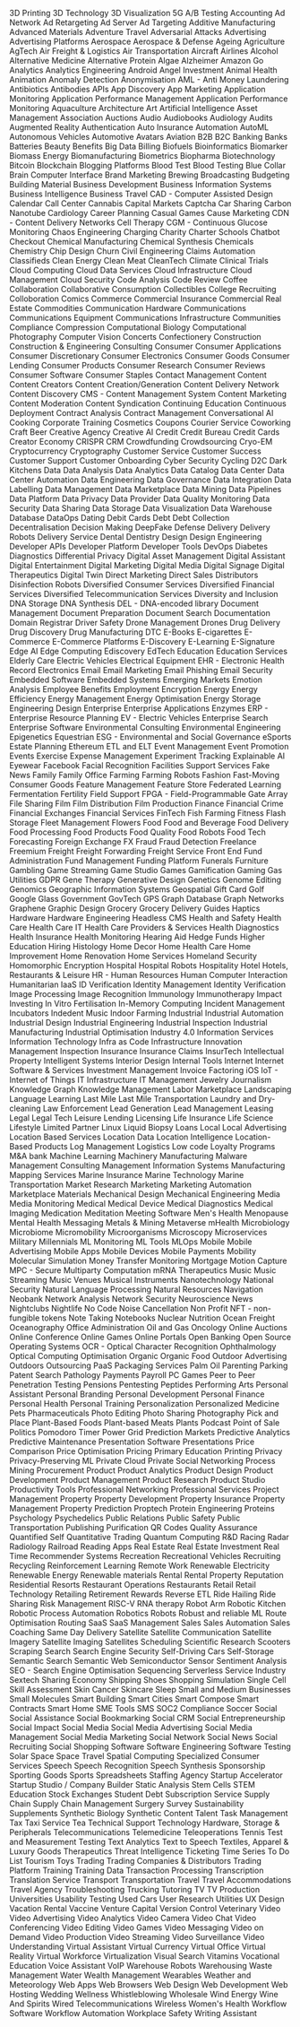 3D Printing
3D Technology
3D Visualization
5G
A/B Testing
Accounting
Ad Network
Ad Retargeting
Ad Server
Ad Targeting
Additive Manufacturing
Advanced Materials
Adventure Travel
Adversarial Attacks
Advertising
Advertising Platforms
Aerospace
Aerospace & Defense
Ageing
Agriculture
AgTech
Air Freight & Logistics
Air Transportation
Aircraft
Airlines
Alcohol
Alternative Medicine
Alternative Protein
Algae
Alzheimer
Amazon Go
Analytics
Analytics Engineering
Android
Angel Investment
Animal Health
Animation
Anomaly Detection
Anonymisation
AML - Anti Money Laundering
Antibiotics
Antibodies
APIs
App Discovery
App Marketing
Application Monitoring
Application Performance Management
Application Performance Monitoring
Aquaculture
Architecture
Art
Artificial Intelligence
Asset Management
Association
Auctions
Audio
Audiobooks
Audiology
Audits
Augmented Reality
Authentication
Auto Insurance
Automation
AutoML
Autonomous Vehicles
Automotive
Avatars
Aviation
B2B
B2C
Banking
Banks
Batteries
Beauty
Benefits
Big Data
Billing
Biofuels
Bioinformatics
Biomarker
Biomass Energy
Biomanufacturing
Biometrics
Biopharma
Biotechnology
Bitcoin
Blockchain
Blogging Platforms
Blood Test
Blood Testing
Blue Collar
Brain Computer Interface
Brand Marketing
Brewing
Broadcasting
Budgeting
Building Material
Business Development
Business Information Systems
Business Intelligence
Business Travel
CAD - Computer Assisted Design
Calendar
Call Center
Cannabis
Capital Markets
Captcha
Car Sharing
Carbon Nanotube
Cardiology
Career Planning
Casual Games
Cause Marketing
CDN - Content Delivery Networks
Cell Therapy
CGM - Continuous Glucose Monitoring
Chaos Engineering
Charging
Charity
Charter Schools
Chatbot
Checkout
Chemical Manufacturing
Chemical Synthesis
Chemicals
Chemistry
Chip Design
Churn
Civil Engineering
Claims Automation
Classifieds
Clean Energy
Clean Meat
CleanTech
Climate
Clinical Trials
Cloud Computing
Cloud Data Services
Cloud Infrastructure
Cloud Management
Cloud Security
Code Analysis
Code Review
Coffee
Collaboration
Collaborative Consumption
Collectibles
College Recruiting
Colloboration
Comics
Commerce
Commercial Insurance
Commercial Real Estate
Commodities
Communication Hardware
Communications
Communications Equipment
Communications Infrastructure
Communities
Compliance
Compression
Computational Biology
Computational Photography
Computer Vision
Concerts
Confectionery
Construction
Construction & Engineering
Consulting
Consumer
Consumer Applications
Consumer Discretionary
Consumer Electronics
Consumer Goods
Consumer Lending
Consumer Products
Consumer Research
Consumer Reviews
Consumer Software
Consumer Staples
Contact Management
Content
Content Creators
Content Creation/Generation
Content Delivery Network
Content Discovery
CMS - Content Management System
Content Marketing
Content Moderation
Content Syndication
Continuing Education
Continuous Deployment
Contract Analysis
Contract Management
Conversational AI
Cooking
Corporate Training
Cosmetics
Coupons
Courier Service
Coworking
Craft Beer
Creative Agency
Creative AI
Credit
Credit Bureau
Credit Cards
Creator Economy
CRISPR
CRM
Crowdfunding
Crowdsourcing
Cryo-EM
Cryptocurrency
Cryptography
Customer Service
Customer Success
Customer Support
Customer Onboarding
Cyber Security
Cycling
D2C
Dark Kitchens
Data
Data Analysis
Data Analytics
Data Catalog
Data Center
Data Center Automation
Data Engineering
Data Governance
Data Integration
Data Labelling
Data Management
Data Marketplace
Data Mining
Data Pipelines
Data Platform
Data Privacy
Data Provider
Data Quality Monitoring
Data Security
Data Sharing
Data Storage
Data Visualization
Data Warehouse
Database
DataOps
Dating
Debit Cards
Debt
Debt Collection
Decentralisation
Decision Making
DeepFake
Defense
Delivery
Delivery Robots
Delivery Service
Dental
Dentistry
Design
Design Engineering
Developer APIs
Developer Platform
Developer Tools
DevOps
Diabetes
Diagnostics
Differential Privacy
Digital Asset Management
Digital Assistant
Digital Entertainment
Digital Marketing
Digital Media
Digital Signage
Digital Therapeutics
Digital Twin
Direct Marketing
Direct Sales
Distributors
Disinfection Robots
Diversified Consumer Services
Diversified Financial Services
Diversified Telecommunication Services
Diversity and Inclusion
DNA Storage
DNA Synthesis
DEL - DNA-encoded library
Document Management
Document Preparation
Document Search
Documentation
Domain Registrar
Driver Safety
Drone Management
Drones
Drug Delivery
Drug Discovery
Drug Manufacturing
DTC
E-Books
E-cigarettes
E-Commerce
E-Commerce Platforms
E-Discovery
E-Learning
E-Signature
Edge AI
Edge Computing
Ediscovery
EdTech
Education
Education Services
Elderly Care
Electric Vehicles
Electrical Equipment
EHR - Electronic Health Record
Electronics
Email
Email Marketing
Email Phishing
Email Security
Embedded Software
Embedded Systems
Emerging Markets
Emotion Analysis
Employee Benefits
Employment
Encryption
Energy
Energy Efficiency
Energy Management
Energy Optimisation
Energy Storage
Engineering Design
Enterprise
Enterprise Applications
Enzymes
ERP - Enterprise Resource Planning
EV - Electric Vehicles
Enterprise Search
Enterprise Software
Environmental Consulting
Environmental Engineering
Epigenetics
Equestrian
ESG - Environmental and Social Governance
eSports
Estate Planning
Ethereum
ETL and ELT
Event Management
Event Promotion
Events
Exercise
Expense Management
Experiment Tracking
Explainable AI
Eyewear
Facebook
Facial Recognition
Facilities Support Services
Fake News
Family
Family Office
Farming
Farming Robots 
Fashion
Fast-Moving Consumer Goods
Feature Management
Feature Store
Federated Learning
Fermentation
Fertility
Field Support
FPGA - Field-Programmable Gate Array
File Sharing
Film
Film Distribution
Film Production
Finance
Financial Crime
Financial Exchanges
Financial Services
FinTech
Fish Farming
Fitness
Flash Storage
Fleet Management
Flowers
Food
Food and Beverage
Food Delivery
Food Processing
Food Products
Food Quality
Food Robots
Food Tech
Forecasting
Foreign Exchange FX
Fraud
Fraud Detection
Freelance
Freemium
Freight
Freight Forwarding
Freight Service
Front End
Fund Administration
Fund Management
Funding Platform
Funerals
Furniture
Gambling
Game Streaming
Game Studio
Games
Gamification
Gaming
Gas Utilities
GDPR
Gene Therapy
Generative Design
Genetics
Genome Editing
Genomics
Geographic Information Systems
Geospatial
Gift Card
Golf
Google Glass
Government
GovTech
GPS
Graph Database
Graph Networks
Graphene
Graphic Design
Grocery
Grocery Delivery
Guides
Haptics
Hardware
Hardware Engineering
Headless CMS
Health and Safety
Health Care
Health Care IT
Health Care Providers & Services
Health Diagnostics
Health Insurance
Health Monitoring
Hearing Aid
Hedge Funds
Higher Education
Hiring
Histology
Home Decor
Home Health Care
Home Improvement
Home Renovation
Home Services
Homeland Security
Homomorphic Encryption
Hospital
Hospital Robots
Hospitality
Hotel
Hotels, Restaurants & Leisure
HR - Human Resources
Human Computer Interaction
Humanitarian
IaaS
ID Verification
Identity Management
Identity Verification
Image Processing
Image Recognition
Immunology
Immunotherapy
Impact Investing
In Vitro Fertilisation
In-Memory Computing
Incident Management
Incubators
Indedent Music
Indoor Farming
Industrial
Industrial Automation
Industrial Design
Industrial Engineering
Industrial Inspection
Industrial Manufacturing
Industrial Optimisation
Industry 4.0
Information Services
Information Technology
Infra as Code
Infrastructure
Innovation Management
Inspection
Insurance
Insurance Claims
InsurTech
Intellectual Property
Intelligent Systems
Interior Design
Internal Tools
Internet
Internet Software & Services
Investment Management
Invoice Factoring
iOS
IoT - Internet of Things
IT Infrastructure
IT Management
Jewelry
Journalism
Knowledge Graph
Knowledge Management
Labor Marketplace
Landscaping
Language Learning
Last Mile
Last Mile Transportation
Laundry and Dry-cleaning
Law Enforcement
Lead Generation
Lead Management
Leasing
Legal
Legal Tech
Leisure
Lending
Licensing
Life Insurance
Life Science
Lifestyle
Limited Partner
Linux
Liquid Biopsy
Loans
Local
Local Advertising
Location Based Services
Location Data
Location Intelligence
Location-Based Products
Log Management
Logistics
Low code
Loyalty Programs
M&A bank
Machine Learning
Machinery Manufacturing
Malware
Management Consulting
Management Information Systems
Manufacturing
Mapping Services
Marine Insurance
Marine Technology
Marine Transportation
Market Research
Marketing
Marketing Automation
Marketplace
Materials
Mechanical Design
Mechanical Engineering
Media
Media Monitoring
Medical
Medical Device
Medical Diagnostics
Medical Imaging
Medication
Meditation
Meeting Software
Men's Health
Menopause
Mental Health
Messaging
Metals & Mining
Metaverse
mHealth
Microbiology
Microbiome
Micromobility
Microorganisms
Microscopy
Microservices
Military
Millennials
ML Monitoring
ML Tools
MLOps
Mobile
Mobile Advertising
Mobile Apps
Mobile Devices
Mobile Payments
Mobility
Molecular Simulation
Money Transfer
Monitoring
Mortgage
Motion Capture
MPC - Secure Multiparty Computation
mRNA Therapeutics
Music
Music Streaming
Music Venues
Musical Instruments
Nanotechnology
National Security
Natural Language Processing
Natural Resources
Navigation
Neobank
Network Analysis
Network Security
Neuroscience
News
Nightclubs
Nightlife
No Code
Noise Cancellation
Non Profit
NFT - non-fungible tokens
Note Taking
Notebooks
Nuclear
Nutrition
Ocean Freight
Oceanography
Office Administration
Oil and Gas
Oncology
Online Auctions
Online Conference
Online Games
Online Portals
Open Banking
Open Source
Operating Systems
OCR - Optical Character Recognition
Ophthalmology
Optical Computing
Optimisation
Organic
Organic Food
Outdoor Advertising
Outdoors
Outsourcing
PaaS
Packaging Services
Palm Oil
Parenting
Parking
Patent Search
Pathology
Payments
Payroll
PC Games
Peer to Peer
Penetration Testing
Pensions
Pentesting
Peptides
Performing Arts
Personal Assistant
Personal Branding
Personal Development
Personal Finance
Personal Health
Personal Training
Personalization
Personalized Medicine
Pets
Pharmaceuticals
Photo Editing
Photo Sharing
Photography
Pick and Place
Plant-Based Foods
Plant-based Meats
Plants
Podcast
Point of Sale
Politics
Pomodoro Timer
Power Grid
Prediction Markets
Predictive Analytics
Predictive Maintenance
Presentation Software
Presentations
Price Comparison
Price Optimisation
Pricing
Primary Education
Printing
Privacy
Privacy-Preserving ML
Private Cloud
Private Social Networking
Process Mining
Procurement
Product
Product Analytics
Product Design
Product Development
Product Management
Product Research
Product Studio
Productivity Tools
Professional Networking
Professional Services
Project Management
Property
Property Development
Property Insurance
Property Management
Property Prediction
Proptech
Protein Engineering
Proteins
Psychology
Psychedelics
Public Relations
Public Safety
Public Transportation
Publishing
Purification
QR Codes
Quality Assurance
Quantified Self
Quantitative Trading
Quantum Computing
R&D
Racing
Radar
Radiology
Railroad
Reading Apps
Real Estate
Real Estate Investment
Real Time
Recommender Systems
Recreation
Recreational Vehicles
Recruiting
Recycling
Reinforcement Learning
Remote Work
Renewable Electricity
Renewable Energy
Renewable materials
Rental
Rental Property
Reputation
Residential
Resorts
Restaurant Operations
Restaurants
Retail
Retail Technology
Retailing
Retirement
Rewards
Reverse ETL
Ride Hailing
Ride Sharing
Risk Management
RISC-V
RNA therapy
Robot Arm
Robotic Kitchen
Robotic Process Automation
Robotics
Robots
Robust and reliable ML
Route Optimisation
Routing
SaaS
SaaS Management
Sales
Sales Automation
Sales Coaching
Same Day Delivery
Satellite
Satellite Communication
Satellite Imagery
Satellite Imaging
Satellites
Scheduling
Scientific Research
Scooters
Scraping
Search
Search Engine
Security
Self-Driving Cars
Self-Storage
Semantic Search
Semantic Web
Semiconductor
Sensor
Sentiment Analysis
SEO - Search Engine Optimisation
Sequencing
Serverless
Service Industry
Sextech
Sharing Economy
Shipping
Shoes
Shopping
Simulation
Single Cell
Skill Assessment
Skin Cancer
Skincare
Sleep
Small and Medium Businesses
Small Molecules
Smart Building
Smart Cities
Smart Compose
Smart Contracts
Smart Home
SME Tools
SMS
SOC2 Compliance
Soccer
Social
Social Assistance
Social Bookmarking
Social CRM
Social Entrepreneurship
Social Impact
Social Media
Social Media Advertising
Social Media Management
Social Media Marketing
Social Network
Social News
Social Recruiting
Social Shopping
Software
Software Engineering
Software Testing
Solar
Space
Space Travel
Spatial Computing
Specialized Consumer Services
Speech
Speech Recognition
Speech Synthesis
Sponsorship
Sporting Goods
Sports
Spreadsheets
Staffing Agency
Startup Accelerator
Startup Studio / Company Builder
Static Analysis
Stem Cells
STEM Education
Stock Exchanges
Student Debt
Subscription Service
Supply Chain
Supply Chain Management
Surgery
Survey
Sustainability
Supplements
Synthetic Biology
Synthetic Content
Talent
Task Management
Tax
Taxi Service
Tea
Technical Support
Technology Hardware, Storage & Peripherals
Telecommunications
Telemedicine
Teleoperations
Tennis
Test and Measurement
Testing
Text Analytics
Text to Speech
Textiles, Apparel & Luxury Goods
Therapeutics
Threat Intelligence
Ticketing
Time Series
To Do List
Tourism
Toys
Trading
Trading Companies & Distributors
Trading Platform
Training
Training Data
Transaction Processing
Transcription
Translation Service
Transport
Transportation
Travel
Travel Accommodations
Travel Agency
Troubleshooting
Trucking
Tutoring
TV
TV Production
Universities
Usability Testing
Used Cars
User Research
Utilities
UX Design
Vacation Rental
Vaccine
Venture Capital
Version Control
Veterinary
Video
Video Advertising
Video Analytics
Video Camera
Video Chat
Video Conferencing
Video Editing
Video Games
Video Messaging
Video on Demand
Video Production
Video Streaming
Video Surveillance
Video Understanding
Virtual Assistant
Virtual Currency
Virtual Office
Virtual Reality
Virtual Workforce
Virtualization
Visual Search
Vitamins
Vocational Education
Voice Assistant
VoIP
Warehouse Robots
Warehousing
Waste Management
Water
Wealth Management
Wearables
Weather and Meteorology
Web Apps
Web Browsers
Web Design
Web Development
Web Hosting
Wedding
Wellness
Whistleblowing
Wholesale
Wind Energy
Wine And Spirits
Wired Telecommunications
Wireless
Women's Health
Workflow Software
Workflow Automation
Workplace Safety
Writing Assistant
